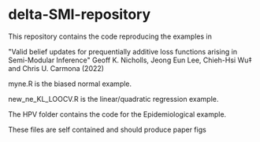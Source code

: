 # delta-SMI-repository
 
This repository contains the code reproducing the examples in

"Valid belief updates for prequentially additive loss functions arising in Semi-Modular Inference"
Geoff K. Nicholls, Jeong Eun Lee, Chieh-Hsi Wu‡ and Chris U. Carmona (2022)

myne.R is the biased normal example.

new_ne_KL_LOOCV.R is the linear/quadratic regression example.

The HPV folder contains the code for the Epidemiological example.

These files are self contained and should produce paper figs 
